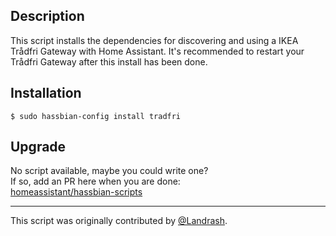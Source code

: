 ## Description
This script installs the dependencies for discovering and using a IKEA Trådfri Gateway with Home Assistant. It's recommended to restart your Trådfri Gateway after this install has been done.

## Installation
```
$ sudo hassbian-config install tradfri
```

## Upgrade
No script available, maybe you could write one?  
If so, add an PR here when you are done:  
[homeassistant/hassbian-scripts](https://github.com/home-assistant/hassbian-scripts/pulls)


***
This script was originally contributed by [@Landrash](https://github.com/Landrash).
